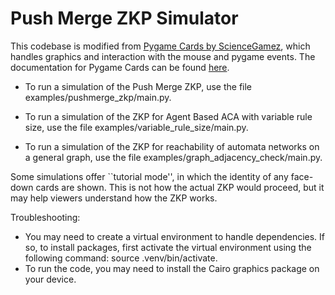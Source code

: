 # Push Merge ZKP Simulator

This codebase is modified from [Pygame Cards by ScienceGamez](https://github.com/ScienceGamez/pygame_cards), which handles graphics and interaction with the mouse and pygame events. The documentation for Pygame Cards can be found [here](https://pygame-cards.readthedocs.io).

* To run a simulation of the Push Merge ZKP, use the file examples/pushmerge_zkp/main.py.

* To run a simulation of the ZKP for Agent Based ACA with variable rule size, use the file examples/variable_rule_size/main.py.

* To run a simulation of the ZKP for reachability of automata networks on a general graph, use the file examples/graph_adjacency_check/main.py.

Some simulations offer ``tutorial mode'', in which the identity of any face-down cards are shown. This is not how the actual ZKP would proceed, but it may help viewers understand how the ZKP works.

Troubleshooting:
* You may need to create a virtual environment to handle dependencies. If so, to install packages, first activate the virtual environment using the following command: source .venv/bin/activate.
* To run the code, you may need to install the Cairo graphics package on your device.